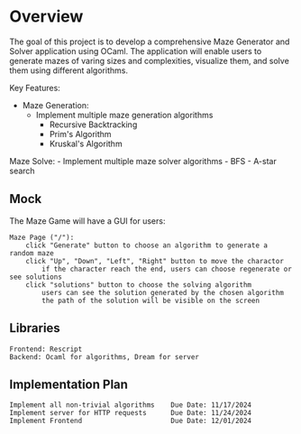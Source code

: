 # Overview 

The goal of this project is to develop a comprehensive Maze Generator and Solver application using OCaml. The application will enable users to generate mazes of varing sizes and complexities, visualize them, and solve them using different algorithms. 

Key Features:
  - Maze Generation:
     - Implement multiple maze generation algorithms
        - Recursive Backtracking
        - Prim's Algorithm
        - Kruskal's Algorithm

Maze Solve:
     - Implement multiple maze solver algorithms
         - BFS 
         - A-star search

## Mock
The Maze Game will have a GUI for users:
```
Maze Page ("/"):
    click "Generate" button to choose an algorithm to generate a random maze
    click "Up", "Down", "Left", "Right" button to move the charactor
        if the character reach the end, users can choose regenerate or see solutions
    click "solutions" button to choose the solving algorithm
        users can see the solution generated by the chosen algorithm
        the path of the solution will be visible on the screen
```  


## Libraries
```
Frontend: Rescript
Backend: Ocaml for algorithms, Dream for server
```

## Implementation Plan
```
Implement all non-trivial algorithms    Due Date: 11/17/2024
Implement server for HTTP requests      Due Date: 11/24/2024
Implement Frontend                      Due Date: 12/01/2024
```
